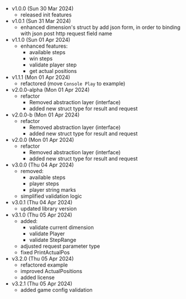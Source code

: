 - v1.0.0 (Sun 30 Mar 2024)
  - released init features
- v1.0.1 (Sun 31 Mar 2024)
  - enhanced dimension's struct by add json form, in order to binding with json post http request field name
- v1.1.0 (Sun 01 Apr 2024)
  - enhanced features:
    - available steps
    - win steps
    - validate player step
    - get actual positions
- v1.1.1 (Mon 01 Apr 2024)
  - refactored (move `Console Play` to example)
- v2.0.0-alpha (Mon 01 Apr 2024)
  - refactor
    - Removed abstraction layer (interface)
    - added new struct type for result and request
- v2.0.0-b (Mon 01 Apr 2024)
  - refactor
    - Removed abstraction layer (interface)
    - added new struct type for result and request
- v2.0.0 (Mon 01 Apr 2024)
  - refactor
    - Removed abstraction layer (interface)
    - added new struct type for result and request
- v3.0.0 (Thu 04 Apr 2024)
  - removed:
    - available steps 
    - player steps
    - player string marks
  - simplified validation logic
- v3.0.1 (Thu 04 Apr 2024)
  - updated library version
- v3.1.0 (Thu 05 Apr 2024)
  - added:
    - validate current dimension
    - validate Player
    - validate StepRange
  - adjusted request parameter type
  - fixed PrintActualPos
- v3.2.0 (Thu 05 Apr 2024)
  - refactored example
  - improved ActualPositions
  - added license
- v3.2.1 (Thu 05 Apr 2024)
  - added game config validation